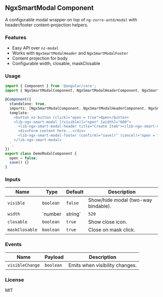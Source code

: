 ## NgxSmartModal Component

A configurable modal wrapper on top of `ng-zorro-antd/modal` with header/footer content-projection helpers.

### Features

- Easy API over `nz-modal`
- Works with `NgxSmartModalHeader` and `NgxSmartModalFooter`
- Content projection for body
- Configurable width, closable, maskClosable

### Usage

```ts
import { Component } from '@angular/core';
import { NgxSmartModalComponent, NgxSmartModalHeaderComponent, NgxSmartModalFooterComponent } from 'ngx-dashboard-kit';

@Component({
  standalone: true,
  imports: [NgxSmartModalComponent, NgxSmartModalHeaderComponent, NgxSmartModalFooterComponent],
  template: `
    <button nz-button (click)="open = true">Open</button>
    <lib-ngx-smart-modal [(visible)]="open" [width]="600">
      <lib-ngx-smart-modal-header title="Create Item"></lib-ngx-smart-modal-header>
      <div>Form content here...</div>
      <lib-ngx-smart-modal-footer (confirm)="save()" (cancel)="open = false"></lib-ngx-smart-modal-footer>
    </lib-ngx-smart-modal>
  `,
})
export class DemoModalComponent {
  open = false;
  save() {}
}
```

### Inputs

| Name | Type | Default | Description |
|------|------|---------|-------------|
| `visible` | `boolean` | `false` | Show/hide modal (two-way bindable). |
| `width` | `number | string` | `520` | Modal width. |
| `closable` | `boolean` | `true` | Show close icon. |
| `maskClosable` | `boolean` | `true` | Close on mask click. |

### Events

| Name | Payload | Description |
|------|---------|-------------|
| `visibleChange` | `boolean` | Emits when visibility changes. |

### License

MIT


